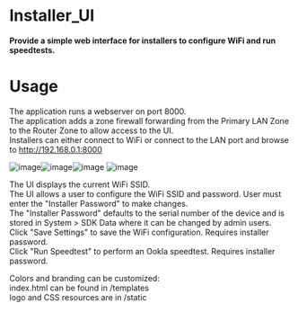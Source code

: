 Installer_UI
============
**Provide a simple web interface for installers to configure WiFi and run speedtests.**

Usage
===================

The application runs a webserver on port 8000.  
The application adds a zone firewall forwarding from the Primary LAN Zone to the Router Zone to allow access to the UI.  
Installers can either connect to WiFi or connect to the LAN port and browse to http://192.168.0.1:8000  

![image](https://github.com/phate999/sdk-samples/assets/7169690/99041d46-2e71-4622-aff5-665ccbd77901)![image](https://github.com/phate999/sdk-samples/assets/7169690/f05a8ebc-b7b9-4737-9598-a72cc0a65685)![image](https://github.com/phate999/sdk-samples/assets/7169690/522841f2-1bc3-4e51-b75a-4634d6ebb12c)
![image](https://github.com/phate999/sdk-samples/assets/7169690/651443cb-636a-4ffa-bab2-2a739cbc25bf)

The UI displays the current WiFi SSID.  
The UI allows a user to configure the WiFi SSID and password.  User must enter the "Installer Password" to make changes.  
The "Installer Password" defaults to the serial number of the device and is stored in System > SDK Data where it can be
changed by admin users.  
Click "Save Settings" to save the WiFi configuration.  Requires installer password.  
Click "Run Speedtest" to perform an Ookla speedtest.  Requires installer password.  

Colors and branding can be customized:  
index.html can be found in /templates  
logo and CSS resources are in /static  

